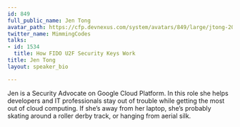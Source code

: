 ```yaml
---
id: 849
full_public_name: Jen Tong
avatar_path: https://cfp.devnexus.com/system/avatars/849/large/jtong-2016-3000px.jpg?1506801838
twitter_name: MimmingCodes
talks:
- id: 1534
  title: How FIDO U2F Security Keys Work
title: Jen Tong
layout: speaker_bio

---
```

Jen is a Security Advocate on Google Cloud Platform. In this role she helps developers and IT professionals stay out of trouble while getting the most out of cloud computing. If she’s away from her laptop, she’s probably skating around a roller derby track, or hanging from aerial silk.
